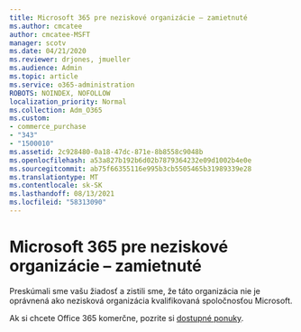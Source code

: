 ```yaml
---
title: Microsoft 365 pre neziskové organizácie – zamietnuté
ms.author: cmcatee
author: cmcatee-MSFT
manager: scotv
ms.date: 04/21/2020
ms.reviewer: drjones, jmueller
ms.audience: Admin
ms.topic: article
ms.service: o365-administration
ROBOTS: NOINDEX, NOFOLLOW
localization_priority: Normal
ms.collection: Adm_O365
ms.custom:
- commerce_purchase
- "343"
- "1500010"
ms.assetid: 2c928480-0a18-47dc-871e-8b8558c9048b
ms.openlocfilehash: a53a827b192b6d02b7879364232e09d1002b4e0e
ms.sourcegitcommit: ab75f66355116e995b3cb5505465b31989339e28
ms.translationtype: MT
ms.contentlocale: sk-SK
ms.lasthandoff: 08/13/2021
ms.locfileid: "58313090"
---
```

# <a name="microsoft-365-for-nonprofits---declined"></a>Microsoft 365 pre neziskové organizácie – zamietnuté

Preskúmali sme vašu žiadosť a zistili sme, že táto organizácia nie je oprávnená ako nezisková organizácia kvalifikovaná spoločnosťou Microsoft.
  
Ak si chcete Office 365 komerčne, pozrite si [dostupné ponuky](https://portal.office.com/AdminPortal/Home).
